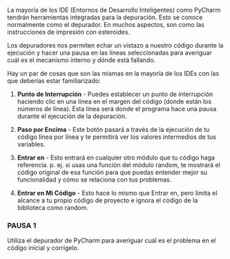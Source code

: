 La mayoría de los IDE (Entornos de Desarrollo Inteligentes) como PyCharm tendrán herramientas integradas para la depuración. Esto se conoce normalmente como el depurador. En muchos aspectos, son como las instrucciones de impresión con esteroides.

Los depuradores nos permiten echar un vistazo a nuestro código durante la ejecución y hacer una pausa en las líneas seleccionadas para averiguar cuál es el mecanismo interno y dónde está fallando.

Hay un par de cosas que son las mismas en la mayoría de los IDEs con las que deberías estar familiarizado:

1. **Punto de Interrupción** - Puedes establecer un punto de interrupción haciendo clic en una línea en el margen del código (donde están los números de línea). Esta línea será donde el programa hace una pausa durante el ejecución de la depuración.

2. **Paso por Encima** - Este botón pasará a través de la ejecución de tu código línea por línea y te permitirá ver los valores intermedios de tus variables.
3. **Entrar en** - Esto entrará en cualquier otro módulo que tu código haga referencia. p. ej. si usas una función del módulo random, te mostrará el código original de esa función para que puedas entender mejor su funcionalidad y cómo se relaciona con tus problemas.
4. **Entrar en Mi Código** - Esto hace lo mismo que Entrar en, pero limita el alcance a tu propio código de proyecto e ignora el código de la biblioteca como random.

### PAUSA 1
Utiliza el depurador de PyCharm para averiguar cuál es el problema en el código inicial y corrígelo.